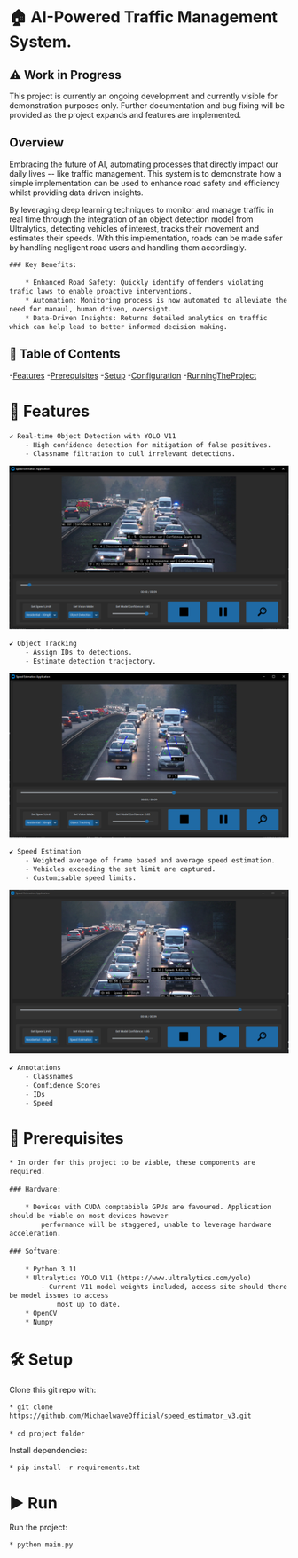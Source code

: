 
# 🏠 AI-Powered Traffic Management System.
## ⚠️ Work in Progress

This project is currently an ongoing development and currently visible for demonstration purposes only. Further documentation
    and bug fixing will be provided as the project expands and features are implemented.

## Overview

Embracing the future of AI, automating processes that directly impact our daily lives -- like traffic management. This system is to demonstrate how a
simple implementation can be used to enhance road safety and efficiency whilst providing data driven insights. 

By leveraging deep learning techniques to monitor and manage traffic in real time through the integration of an object detection model from Ultralytics, detecting vehicles of interest, tracks their movement and estimates their speeds. With this implementation, roads can be made safer by handling negligent road users and handling them accordingly.

    ### Key Benefits:

        * Enhanced Road Safety: Quickly identify offenders violating trafic laws to enable proactive interventions.
        * Automation: Monitoring process is now automated to alleviate the need for manaul, human driven, oversight.
        * Data-Driven Insights: Returns detailed analytics on traffic which can help lead to better informed decision making.


## 📖 Table of Contents

-[Features](#Features)
-[Prerequisites](#Prerequisites)
-[Setup](#Setup)
-[Configuration](#Configuration)
-[RunningTheProject](#Run)

# 🚀 Features

    ✔️ Real-time Object Detection with YOLO V11
        - High confidence detection for mitigation of false positives.
        - Classname filtration to cull irrelevant detections.
        
![object detection](./docs/detection.jpg)

    ✔️ Object Tracking
        - Assign IDs to detections.
        - Estimate detection tracjectory.

![object tracking](./docs/tracking.jpg)

    ✔️ Speed Estimation
        - Weighted average of frame based and average speed estimation.
        - Vehicles exceeding the set limit are captured.
        - Customisable speed limits.

![object speed estimation](./docs/estimation.jpg)

    ✔️ Annotations
        - Classnames
        - Confidence Scores
        - IDs
        - Speed

# 🔧 Prerequisites

    * In order for this project to be viable, these components are required. 

    ### Hardware:

        * Devices with CUDA comptabible GPUs are favoured. Application should be viable on most devices however
            performance will be staggered, unable to leverage hardware acceleration.

    ### Software:

        * Python 3.11
        * Ultralytics YOLO V11 (https://www.ultralytics.com/yolo)
            - Current V11 model weights included, access site should there be model issues to access
                most up to date.
        * OpenCV
        * Numpy
        

# 🛠 Setup

Clone this git repo with:

    * git clone https://github.com/MichaelwaveOfficial/speed_estimator_v3.git

    * cd project folder

Install dependencies:

    * pip install -r requirements.txt 


# ▶️ Run

Run the project:

    * python main.py

